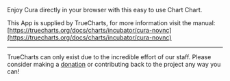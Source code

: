 Enjoy Cura directly in your browser with this easy to use Chart Chart.

This App is supplied by TrueCharts, for more information visit the manual: [https://truecharts.org/docs/charts/incubator/cura-novnc](https://truecharts.org/docs/charts/incubator/cura-novnc)

---

TrueCharts can only exist due to the incredible effort of our staff.
Please consider making a [donation](https://truecharts.org/docs/about/sponsor) or contributing back to the project any way you can!

